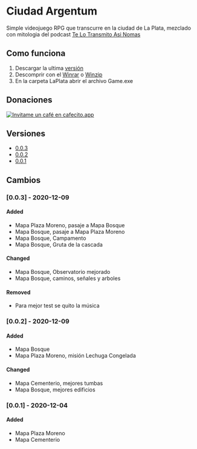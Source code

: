 # Ciudad Argentum
Simple videojuego RPG que transcurre en la ciudad de La Plata, mezclado con mitologia del podcast [Te Lo Transmito Asi Nomas](https://www.telotransmito.com/)

## Como funciona
1. Descargar la ultima [versión](#versiones)
2. Descomprir con el [Winrar](https://www.winrar.es/descargas) o [Winzip](https://www.winzip.com)
3. En la carpeta LaPlata abrir el archivo Game.exe

## Donaciones
[![Invitame un café en cafecito.app](https://cdn.cafecito.app/imgs/buttons/button_2.svg)](https://cafecito.app/yaeru)

## Versiones
- [0.0.3](#)
- [0.0.2](http://www.mediafire.com/file/g0o4rzgf53v0lrl/LaPlata-v0.2.zip/file)
- [0.0.1](http://www.mediafire.com/file/mf7nb9sdwx61vpv/LaPlata.rar/file)

## Cambios

### [0.0.3] - 2020-12-09

#### Added 

- Mapa Plaza Moreno, pasaje a Mapa Bosque
- Mapa Bosque, pasaje a Mapa Plaza Moreno
- Mapa Bosque, Campamento
- Mapa Bosque, Gruta de la cascada

#### Changed

- Mapa Bosque, Observatorio mejorado
- Mapa Bosque, caminos, señales y arboles

#### Removed

- Para mejor test se quito la música

### [0.0.2] - 2020-12-09

#### Added

- Mapa Bosque
- Mapa Plaza Moreno, misión Lechuga Congelada

#### Changed

- Mapa Cementerio, mejores tumbas
- Mapa Bosque, mejores edificios

### [0.0.1] - 2020-12-04

#### Added

- Mapa Plaza Moreno
- Mapa Cementerio
